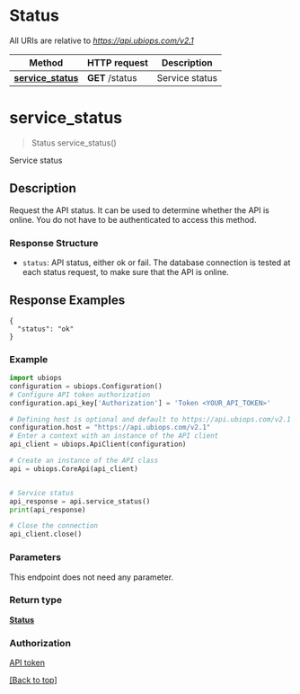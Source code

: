 # Status

All URIs are relative to *https://api.ubiops.com/v2.1*

Method | HTTP request | Description
------------- | ------------- | -------------
[**service_status**](Status.md#service_status) | **GET** /status | Service status


# **service_status**
> Status service_status()

Service status

## Description
Request the API status. It can be used to determine whether the API is online. You do not have to be authenticated to access this method.

### Response Structure

- `status`: API status, either ok or fail. The database connection is tested at each status request, to make sure that the API is online.

## Response Examples

```	
{
  "status": "ok"
}
```

### Example

```python
import ubiops
configuration = ubiops.Configuration()
# Configure API token authorization
configuration.api_key['Authorization'] = 'Token <YOUR_API_TOKEN>'

# Defining host is optional and default to https://api.ubiops.com/v2.1
configuration.host = "https://api.ubiops.com/v2.1"
# Enter a context with an instance of the API client
api_client = ubiops.ApiClient(configuration)

# Create an instance of the API class
api = ubiops.CoreApi(api_client)


# Service status
api_response = api.service_status()
print(api_response)

# Close the connection
api_client.close()
```


### Parameters

This endpoint does not need any parameter.

### Return type

[**Status**](./models/Status.md)

### Authorization

[API token](https://ubiops.com/docs/organizations/service-users)

[[Back to top]](#)

